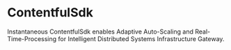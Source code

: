 # ContentfulSdk
Instantaneous ContentfulSdk enables Adaptive Auto-Scaling and Real-Time-Processing for Intelligent Distributed Systems Infrastructure Gateway.
